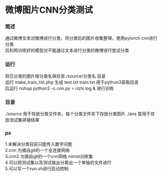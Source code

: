微博图片CNN分类测试
====

### 简述
通过微博文本对微博进行分类，将分类后的图片收集整理，使用pytorch cnn进行分类  
后利用训练好的模型对不能通过文本进行分类的微博进行尝试分类  
  
  
### 运行
将已分类的图片按分类名保存至./source/分类名  目录  
运行 make_train_list.php 生成  test.txt  train.txt 用于python3获取目录  
后运行   nohup  python3  -u  cnn.py  > rizhi.log &  进行训练

### 目录
./source   用于存放分类文件夹，每个分类文件夹下存放分类图片
./ans      暂用于存放测试集拼接结果
  
  
### ps
1.未解决分类目前只能传入数字问题  
2.cnn  为摘自git的一个全连接网络  
3.cnn2 为摘自git的一个cnn网络  minist训练集  
4.可以把测试集以及测试输出分离出一个单独的文件进行  
5.可以写一个run.sh进行启动控制  
